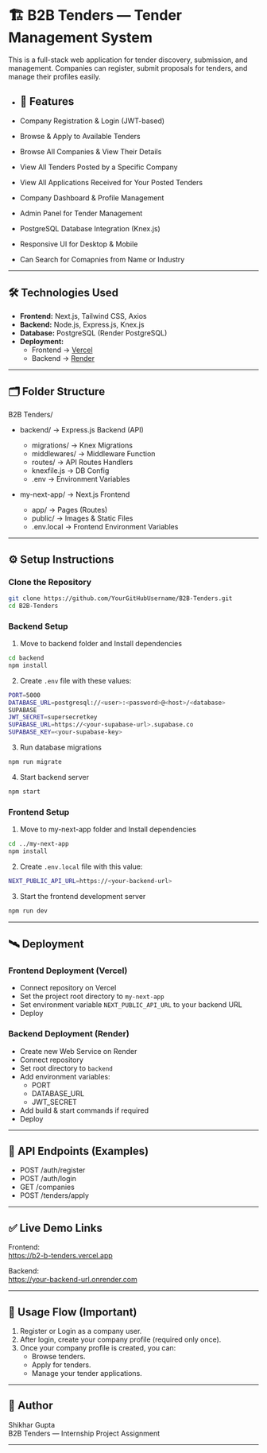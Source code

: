 # 🏗️ B2B Tenders — Tender Management System

This is a full-stack web application for tender discovery, submission, and management. Companies can register, submit proposals for tenders, and manage their profiles easily.

- ## 🚀 Features

- Company Registration & Login (JWT-based)
- Browse & Apply to Available Tenders
- Browse All Companies & View Their Details
- View All Tenders Posted by a Specific Company
- View All Applications Received for Your Posted Tenders
- Company Dashboard & Profile Management
- Admin Panel for Tender Management
- PostgreSQL Database Integration (Knex.js)
- Responsive UI for Desktop & Mobile
- Can Search for Comapnies from Name or Industry


---

## 🛠️ Technologies Used
- **Frontend:** Next.js, Tailwind CSS, Axios
- **Backend:** Node.js, Express.js, Knex.js
- **Database:** PostgreSQL (Render PostgreSQL)
- **Deployment:** 
  - Frontend → [Vercel](https://vercel.com/)
  - Backend → [Render](https://render.com/)

---

## 🗂️ Folder Structure

B2B Tenders/

- backend/ → Express.js Backend (API)
  - migrations/ → Knex Migrations
  - middlewares/ → Middleware Function
  - routes/ → API Routes Handlers
  - knexfile.js → DB Config
  - .env → Environment Variables
  

- my-next-app/ → Next.js Frontend
  - app/ → Pages (Routes)
  - public/ → Images & Static Files
  - .env.local → Frontend Environment Variables

---

## ⚙️ Setup Instructions

### Clone the Repository
```bash
git clone https://github.com/YourGitHubUsername/B2B-Tenders.git
cd B2B-Tenders
```


### Backend Setup

1. Move to backend folder and Install dependencies
```bash 
cd backend
npm install
``` 
2. Create `.env` file with these values:
```bash
PORT=5000
DATABASE_URL=postgresql://<user>:<password>@<host>/<database>
SUPABASE
JWT_SECRET=supersecretkey
SUPABASE_URL=https://<your-supabase-url>.supabase.co
SUPABASE_KEY=<your-supabase-key>
```
3. Run database migrations  
```bash
npm run migrate
```

4. Start backend server 
```bash
npm start
``` 

### Frontend Setup

1. Move to my-next-app folder and Install dependencies
```bash
cd ../my-next-app
npm install
```  
2. Create `.env.local` file with this value:
```bash
NEXT_PUBLIC_API_URL=https://<your-backend-url>
```

3. Start the frontend development server
```bash
npm run dev
```  

---

## 🛰️ Deployment

### Frontend Deployment (Vercel)

- Connect repository on Vercel  
- Set the project root directory to `my-next-app`  
- Set environment variable `NEXT_PUBLIC_API_URL` to your backend URL  
- Deploy

### Backend Deployment (Render)

- Create new Web Service on Render  
- Connect repository  
- Set root directory to `backend`  
- Add environment variables:
  - PORT
  - DATABASE_URL
  - JWT_SECRET  
- Add build & start commands if required  
- Deploy

---

## 📡 API Endpoints (Examples)

- POST /auth/register  
- POST /auth/login  
- GET /companies  
- POST /tenders/apply  

---

## ✅ Live Demo Links

Frontend:  
https://b2-b-tenders.vercel.app

Backend:  
https://your-backend-url.onrender.com

---

## 🚦 Usage Flow (Important)
1. Register or Login as a company user.
2. After login, create your company profile (required only once).
3. Once your company profile is created, you can:
   - Browse tenders.
   - Apply for tenders.
   - Manage your tender applications.

---

## 📌 Author

Shikhar Gupta  
B2B Tenders — Internship Project Assignment

---




